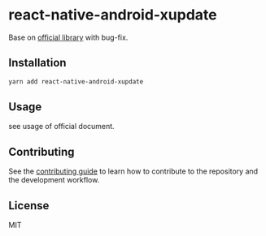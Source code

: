 # react-native-android-xupdate

Base on [official library](https://github.com/xuexiangjys/react-native-xupdate) with bug-fix.

## Installation

```sh
yarn add react-native-android-xupdate
```

## Usage

see usage of official document.

## Contributing

See the [contributing guide](CONTRIBUTING.md) to learn how to contribute to the repository and the development workflow.

## License

MIT

